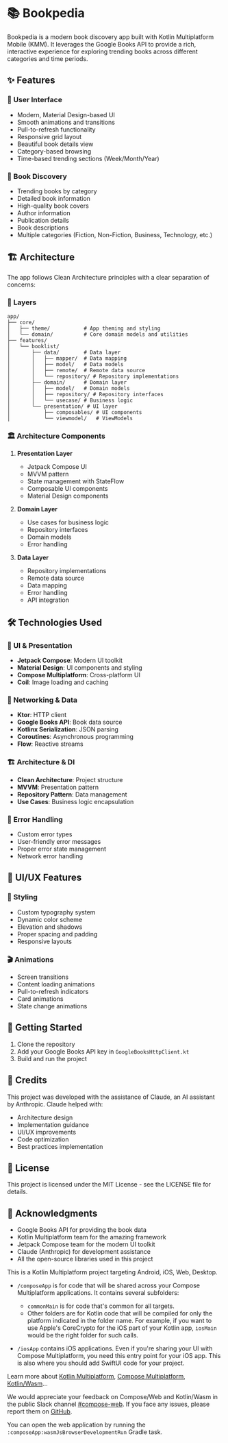 # 📚 Bookpedia

Bookpedia is a modern book discovery app built with Kotlin Multiplatform Mobile (KMM). It leverages the Google Books API to provide a rich, interactive experience for exploring trending books across different categories and time periods.

## ✨ Features

### 📱 User Interface
- Modern, Material Design-based UI
- Smooth animations and transitions
- Pull-to-refresh functionality
- Responsive grid layout
- Beautiful book details view
- Category-based browsing
- Time-based trending sections (Week/Month/Year)

### 📖 Book Discovery
- Trending books by category
- Detailed book information
- High-quality book covers
- Author information
- Publication details
- Book descriptions
- Multiple categories (Fiction, Non-Fiction, Business, Technology, etc.)

## 🏗 Architecture

The app follows Clean Architecture principles with a clear separation of concerns:

### 📐 Layers

```
app/
├── core/
│   ├── theme/           # App theming and styling
│   └── domain/          # Core domain models and utilities
├── features/
│   └── booklist/
│       ├── data/        # Data layer
│       │   ├── mapper/  # Data mapping
│       │   ├── model/   # Data models
│       │   ├── remote/  # Remote data source
│       │   └── repository/ # Repository implementations
│       ├── domain/      # Domain layer
│       │   ├── model/   # Domain models
│       │   ├── repository/ # Repository interfaces
│       │   └── usecase/ # Business logic
│       └── presentation/ # UI layer
│           ├── composables/ # UI components
│           └── viewmodel/   # ViewModels
```

### 🏛 Architecture Components

1. **Presentation Layer**
   - Jetpack Compose UI
   - MVVM pattern
   - State management with StateFlow
   - Composable UI components
   - Material Design components

2. **Domain Layer**
   - Use cases for business logic
   - Repository interfaces
   - Domain models
   - Error handling

3. **Data Layer**
   - Repository implementations
   - Remote data source
   - Data mapping
   - Error handling
   - API integration

## 🛠 Technologies Used

### 📱 UI & Presentation
- **Jetpack Compose**: Modern UI toolkit
- **Material Design**: UI components and styling
- **Compose Multiplatform**: Cross-platform UI
- **Coil**: Image loading and caching

### 🔄 Networking & Data
- **Ktor**: HTTP client
- **Google Books API**: Book data source
- **Kotlinx Serialization**: JSON parsing
- **Coroutines**: Asynchronous programming
- **Flow**: Reactive streams

### 🏗 Architecture & DI
- **Clean Architecture**: Project structure
- **MVVM**: Presentation pattern
- **Repository Pattern**: Data management
- **Use Cases**: Business logic encapsulation

### 🧪 Error Handling
- Custom error types
- User-friendly error messages
- Proper error state management
- Network error handling

## 🎨 UI/UX Features

### 💅 Styling
- Custom typography system
- Dynamic color scheme
- Elevation and shadows
- Proper spacing and padding
- Responsive layouts

### 🎬 Animations
- Screen transitions
- Content loading animations
- Pull-to-refresh indicators
- Card animations
- State change animations

## 🚀 Getting Started

1. Clone the repository
2. Add your Google Books API key in `GoogleBooksHttpClient.kt`
3. Build and run the project

## 🤝 Credits

This project was developed with the assistance of Claude, an AI assistant by Anthropic. Claude helped with:
- Architecture design
- Implementation guidance
- UI/UX improvements
- Code optimization
- Best practices implementation

## 📝 License

This project is licensed under the MIT License - see the LICENSE file for details.

## 🙏 Acknowledgments

- Google Books API for providing the book data
- Kotlin Multiplatform team for the amazing framework
- Jetpack Compose team for the modern UI toolkit
- Claude (Anthropic) for development assistance
- All the open-source libraries used in this project

This is a Kotlin Multiplatform project targeting Android, iOS, Web, Desktop.

* `/composeApp` is for code that will be shared across your Compose Multiplatform applications.
  It contains several subfolders:
  - `commonMain` is for code that's common for all targets.
  - Other folders are for Kotlin code that will be compiled for only the platform indicated in the folder name.
    For example, if you want to use Apple's CoreCrypto for the iOS part of your Kotlin app,
    `iosMain` would be the right folder for such calls.

* `/iosApp` contains iOS applications. Even if you're sharing your UI with Compose Multiplatform, 
  you need this entry point for your iOS app. This is also where you should add SwiftUI code for your project.


Learn more about [Kotlin Multiplatform](https://www.jetbrains.com/help/kotlin-multiplatform-dev/get-started.html),
[Compose Multiplatform](https://github.com/JetBrains/compose-multiplatform/#compose-multiplatform),
[Kotlin/Wasm](https://kotl.in/wasm/)…

We would appreciate your feedback on Compose/Web and Kotlin/Wasm in the public Slack channel [#compose-web](https://slack-chats.kotlinlang.org/c/compose-web).
If you face any issues, please report them on [GitHub](https://github.com/JetBrains/compose-multiplatform/issues).

You can open the web application by running the `:composeApp:wasmJsBrowserDevelopmentRun` Gradle task.